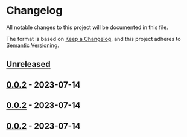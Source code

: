 # Changelog

All notable changes to this project will be documented in this file.

The format is based on [Keep a Changelog](https://keepachangelog.com/en/1.0.0/),
and this project adheres to [Semantic Versioning](https://semver.org/spec/v2.0.0.html).

## [Unreleased]

## [0.0.2] - 2023-07-14

## [0.0.2] - 2023-07-14

## [0.0.2] - 2023-07-14

[Unreleased]: https://github.com/dioxic/kotlinx-serialization-bson/compare/0.0.2...HEAD

[0.0.2]: https://github.com/dioxic/kotlinx-serialization-bson/compare/0.0.2...0.0.2

[0.0.2]: https://github.com/dioxic/kotlinx-serialization-bson/compare/0.0.2...0.0.2

[0.0.2]: https://github.com/dioxic/kotlinx-serialization-bson/compare/7d8d374193eefb671a2736bc2950c508e3284705...0.0.2
